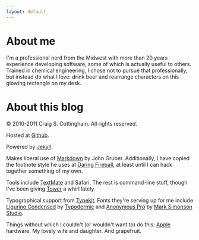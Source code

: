 ```yaml
---
layout: default
---
```

# About me

I'm a professional nerd from the Midwest with more than 20 years experience developing
software, some of which is actually useful to others. Trained in chemical engineering,
I chose not to pursue that professionally, but instead do what I love: drink beer and
rearrange characters on this glowing rectangle on my desk.

# About this blog

&copy; 2010-2011 Craig S. Cottingham. All rights reserved.

Hosted at [Github](http://github.com/).

Powered by [Jekyll](https://github.com/mojombo/jekyll/).

Makes liberal use of [Markdown](http://daringfireball.net/projects/markdown/)
by John Gruber. Additionally, I have copied the footnote style he uses at
[Daring Fireball](http://daringfireball.net/), at least until I can hack together something
of my own.

Tools include [TextMate](http://macromates.com/) and Safari. The rest is command-line stuff,
though I've been giving [Tower](http://www.git-tower.com/) a whirl lately.

Typographical support from [Typekit](http://typekit.com/). Fonts they're serving up for me include
[Ligurino Condensed](http://typekit.com/fonts/ligurino-condensed) by [Typodermic](http://typodermicfonts.com/) and
[Anonymous Pro](http://typekit.com/fonts/anonymous-pro) by [Mark Simonson Studio](http://www.ms-studio.com/).

Things without which I couldn't (or wouldn't want to) do this:
[Apple](http://www.apple.com/) hardware. My lovely wife and daughter. And grapefruit.
